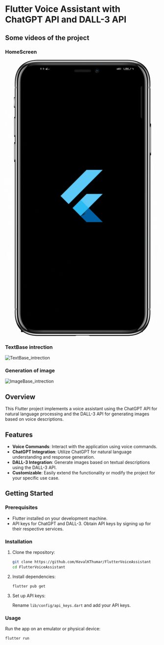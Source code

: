 # Flutter Voice Assistant with ChatGPT API and DALL-3 API
## Some videos of the project
### HomeScreen
![Demo](start.gif) 
### TextBase intrection
![TextBase_intrection](text.gif)
### Generation of image
![ImageBase_intrection](image.gif)

## Overview

This Flutter project implements a voice assistant using the ChatGPT API for natural language processing and the DALL-3 API for generating images based on voice descriptions.

## Features

- **Voice Commands**: Interact with the application using voice commands.
- **ChatGPT Integration**: Utilize ChatGPT for natural language understanding and response generation.
- **DALL-3 Integration**: Generate images based on textual descriptions using the DALL-3 API.
- **Customizable**: Easily extend the functionality or modify the project for your specific use case.

## Getting Started

### Prerequisites

- Flutter installed on your development machine.
- API keys for ChatGPT and DALL-3. Obtain API keys by signing up for their respective services.

### Installation

1. Clone the repository:

    ```bash
    git clone https://github.com/KevalKThumar/FlutterVoiceAssistant
    cd FlutterVoiceAssistant
    ```

2. Install dependencies:

    ```bash
    flutter pub get
    ```

3. Set up API keys:

    Rename `lib/config/api_keys.dart` and add your API keys.

### Usage

Run the app on an emulator or physical device:

```bash
flutter run
